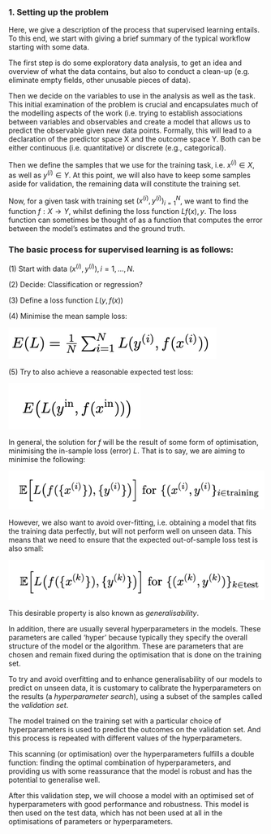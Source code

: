 ### 1. Setting up the problem
Here, we give a description of the process that supervised learning entails. To this end, we start with giving a brief summary of the typical workflow starting with some data. 

The first step is do some exploratory data analysis, to get an idea and overview of what the data contains, but also to conduct a clean-up (e.g. eliminate empty fields, other unusable pieces of data). 

Then we decide on the variables to use in the analysis as well as the task. This initial examination of the problem is crucial and encapsulates much of the modelling aspects of the work (i.e. trying to establish associations between variables and observables and create a model that allows us to predict the observable given new data points. Formally, this will lead to a declaration of the predictor space X and the outcome space Y. Both can be either continuous (i.e. quantitative) or discrete (e.g., categorical). 

Then we define the samples that we use for the training task, i.e. $x^{(i)} ∈ X$, as well as $y^{(i)} ∈ Y$. At this point, we will also have to keep some samples aside for validation, the remaining data will constitute the training set. 

Now, for a given task with training set ${(x^{(i)},y^{(i)})}^N_{i=1}$, we want to find the function $f : X → Y$, whilst defining the loss function $L f(x), y$. The loss function can sometimes be thought of as a function that computes the error between the model’s estimates and the ground truth.


### The basic process for supervised learning is as follows:

(1) Start with data $(x^{(i)}, y^{(i)}), i = 1, . . . , N$.

(2) Decide: Classification or regression?

(3) Define a loss function $L(y, f(x))$

(4) Minimise the mean sample loss: 

![Mean sample loss](./images/mean-sample-loss.png)

(5) Try to also achieve a reasonable expected test loss: 

![Expected test loss](./images/expected-test-loss.png)

 
In general, the solution for $f$ will be the result of some form of optimisation, minimising the in-sample loss (error) $L$. That is to say, we are aiming to minimise the following: 

![Optimisation](./images/optimisation.png)

 
However, we also want to avoid over-fitting, i.e. obtaining a model that fits the training data perfectly, but will not perform well on unseen data. This means that we need to ensure that the expected out-of-sample loss test is also small: 

![Overfitting](./images/overfitting.png)

This desirable property is also known as *generalisability*.

In addition, there are usually several hyperparameters in the models. These parameters are called ‘hyper’ because typically they specify the overall structure of the model or the algorithm. These are parameters that are chosen and remain fixed during the optimisation that is done on the training set. 

To try and avoid overfitting and to enhance generalisability of our models to predict on unseen data, it is customary to calibrate the hyperparameters on the results (a *hyperparameter search*), using a subset of the samples called the *validation set*.

The model trained on the training set with a particular choice of hyperparameters is used to predict the outcomes on the validation set. And this process is repeated with different values of the hyperparameters. 

This scanning (or optimisation) over the hyperparameters fulfills a double function: finding the optimal combination of hyperparameters, and providing us with some reassurance that the model is robust and has the potential to generalise well. 

After this validation step, we will choose a model with an optimised set of hyperparameters with good performance and robustness. This model is then used on the test data, which has not been used at all in the optimisations of parameters or hyperparameters.
